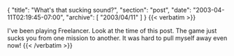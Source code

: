 {
  "title": "What's that sucking sound?",
  "section": "post",
  "date": "2003-04-11T02:19:45-07:00",
  "archive": [
    "2003/04/11"
  ]
}
{{< verbatim >}}
<p>I've been playing Freelancer.  Look at the time of this post.  The game just sucks you from one mission to another.  It was hard to pull myself away even now!
{{< /verbatim >}}
